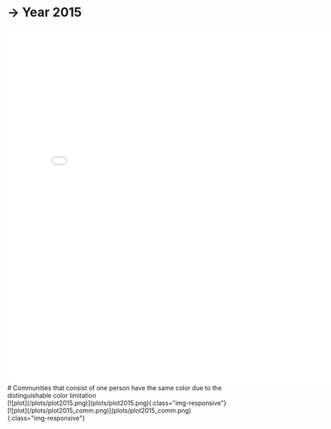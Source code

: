 # → Year 2015
<embed type="text/html" src="plots/plot2015_750.html" width="800" height="800">
# Communities that consist of one person have the same color due to the distinguishable color limitation
<div class="flourish-embed flourish-network" data-src="visualisation/8150019"><script src="https://public.flourish.studio/resources/embed.js"></script></div> 
[![plot](/plots/plot2015.png)](plots/plot2015.png){:class="img-responsive"}
[![plot](/plots/plot2015_comm.png)](plots/plot2015_comm.png){:class="img-responsive"}
<script src="hghjbjhbhj.js"></script>
